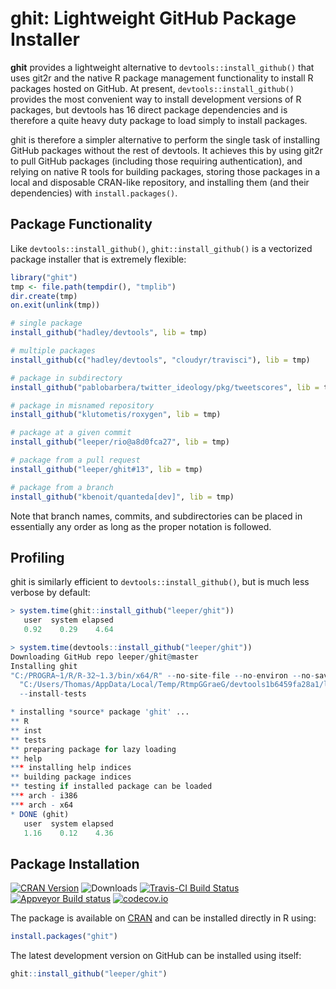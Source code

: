 # ghit: Lightweight GitHub Package Installer #

**ghit** provides a lightweight alternative to `devtools::install_github()` that uses git2r and the native R package management functionality to install R packages hosted on GitHub. At present, `devtools::install_github()` provides the most convenient way to install development versions of R packages, but devtools has 16 direct package dependencies and is therefore a quite heavy duty package to load simply to install packages.

ghit is therefore a simpler alternative to perform the single task of installing GitHub packages without the rest of devtools. It achieves this by using git2r to pull GitHub packages (including those requiring authentication), and relying on native R tools for building packages, storing those packages in a local and disposable CRAN-like repository, and installing them (and their dependencies) with `install.packages()`.

## Package Functionality ##

Like `devtools::install_github()`, `ghit::install_github()` is a vectorized package installer that is extremely flexible:

```R
library("ghit")
tmp <- file.path(tempdir(), "tmplib")
dir.create(tmp)
on.exit(unlink(tmp))

# single package
install_github("hadley/devtools", lib = tmp)

# multiple packages
install_github(c("hadley/devtools", "cloudyr/travisci"), lib = tmp)

# package in subdirectory
install_github("pablobarbera/twitter_ideology/pkg/tweetscores", lib = tmp)

# package in misnamed repository
install_github("klutometis/roxygen", lib = tmp)

# package at a given commit
install_github("leeper/rio@a8d0fca27", lib = tmp)

# package from a pull request
install_github("leeper/ghit#13", lib = tmp)

# package from a branch
install_github("kbenoit/quanteda[dev]", lib = tmp)
```

Note that branch names, commits, and subdirectories can be placed in essentially any order as long as the proper notation is followed.


## Profiling ##

ghit is similarly efficient to  `devtools::install_github()`, but is much less verbose by default:

```R
> system.time(ghit::install_github("leeper/ghit"))
   user  system elapsed 
   0.92    0.29    4.64

> system.time(devtools::install_github("leeper/ghit"))
Downloading GitHub repo leeper/ghit@master
Installing ghit
"C:/PROGRA~1/R/R-32~1.3/bin/x64/R" --no-site-file --no-environ --no-save --no-restore CMD INSTALL  \
  "C:/Users/Thomas/AppData/Local/Temp/RtmpGGraeG/devtools1b6459fa28a1/leeper-ghit-45ac056" --library="C:/Program Files/R/R-3.2.3/library"  \
  --install-tests 

* installing *source* package 'ghit' ...
** R
** inst
** tests
** preparing package for lazy loading
** help
*** installing help indices
** building package indices
** testing if installed package can be loaded
*** arch - i386
*** arch - x64
* DONE (ghit)
   user  system elapsed 
   1.16    0.12    4.36 
```

## Package Installation ##

[![CRAN Version](http://www.r-pkg.org/badges/version/ghit)](http://cran.r-project.org/package=ghit)
![Downloads](http://cranlogs.r-pkg.org/badges/ghit)
[![Travis-CI Build Status](https://travis-ci.org/leeper/ghit.png?branch=master)](https://travis-ci.org/leeper/ghit)
[![Appveyor Build status](https://ci.appveyor.com/api/projects/status/0nr5r6fycm8jcxm0?svg=true)](https://ci.appveyor.com/project/leeper/ghit)
[![codecov.io](http://codecov.io/github/leeper/ghit/coverage.svg?branch=master)](http://codecov.io/github/leeper/ghit?branch=master)

The package is available on [CRAN](http://cran.r-project.org/package=ghit) and can be installed directly in R using:

```R
install.packages("ghit")
```

The latest development version on GitHub can be installed using itself:

```R
ghit::install_github("leeper/ghit")
```

